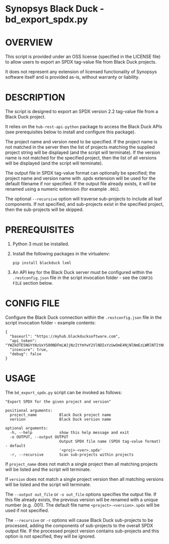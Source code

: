 # Synopsys Black Duck - bd_export_spdx.py
# OVERVIEW

This script is provided under an OSS license (specified in the LICENSE file) to allow users to export an SPDX tag-value file from Black Duck projects.

It does not represent any extension of licensed functionality of Synopsys software itself and is provided as-is, without warranty or liability.

# DESCRIPTION

The script is designed to export an SPDX version 2.2 tag-value file from a Black Duck project.

It relies on the `hub-rest-api-python` package to access the Black Duck APIs (see prerequisites below to install and configure this package).

The project name and version need to be specified. If the project name is not matched in the server then the list of projects matching the supplied project string will be displayed (and the script will terminate). If the version name is not matched for the specified project, then the list of all versions will be displayed  (and the script will terminate).

The output file in SPDX tag-value format can optionally be specified; the project name and version name with .spdx extension will be used for the default filename if nor specified. If the output file already exists, it will be renamed using a numeric extension (for example `.001`).

The optional `--recursive` option will traverse sub-projects to include all leaf components. If not specified, and sub-projects exist in the specified project, then the sub-projects will be skipped.

# PREREQUISITES

1. Python 3 must be installed.

1. Install the following packages in the virtualenv:

       pip install blackduck lxml

1. An API key for the Black Duck server must be configured within the `.restconfig.json` file in the script invocation folder - see the `CONFIG FILE` section below.

# CONFIG FILE

Configure the Black Duck connection within the `.restconfig.json` file in the script invocation folder - example contents:

    {
      "baseurl": "https://myhub.blackducksoftware.com",
      "api_token": "YWZkOTE5NGYtNzUxYS00NDFmLWJjNzItYmYwY2VlNDIxYzUwOmE4NjNlNmEzLWRlNTItNGFiMC04YTYwLWRBBWQ2MDFXXjA0Mg==",
      "insecure": true,
      "debug": false
    }

# USAGE

The `bd_export_spdx.py` script can be invoked as follows:

    "Export SPDX for the given project and version"

    positional arguments:
      project_name          Black Duck project name
      version               Black Duck version name

    optional arguments:
      -h, --help            show this help message and exit
      -o OUTPUT, --output OUTPUT
                            Output SPDX file name (SPDX tag-value format) - default
                            '<proj>-<ver>.spdx'
      -r, --recursive       Scan sub-projects within projects

If `project_name` does not match a single project then all matching projects will be listed and the script will terminate.

If `version` does not match a single project version then all matching versions will be listed and the script will terminate.

The `--output out_file` or `-o out_file` options specifies the output file. If this file already exists, the previous version will be renamed with a unique number (e.g. .001). The default file name `<project>-<version>.spdx` will be used if not specified.

The `--recursive` or `-r` options will cause Black Duck sub-projects to be processed, adding the components of sub-projects to the overall SPDX output file. If the processed project version contains sub-projects and this option is not specified, they will be ignored.
